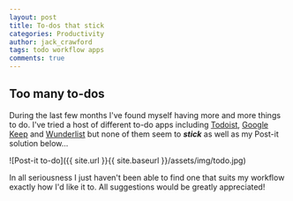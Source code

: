 ```yaml
---
layout: post
title: To-dos that stick
categories: Productivity
author: jack_crawford
tags: todo workflow apps
comments: true
---
```


## Too many to-dos
During the last few months I've found myself having more and more things to do. I've tried a host of different to-do apps including [Todoist](https://en.todoist.com/), [Google Keep](https://keep.google.com/) and [Wunderlist](https://www.wunderlist.com/) but none of them seem to _**stick**_ as well as my Post-it solution below...

![Post-it to-do]({{ site.url }}{{ site.baseurl }}/assets/img/todo.jpg)

In all seriousness I just haven't been able to find one that suits my workflow exactly how I'd like it to. All suggestions would be greatly appreciated!
